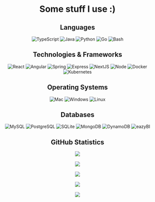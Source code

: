 <div align="center">

  # Some stuff I use :)

  ## Languages
  ![TypeScript](https://img.shields.io/badge/typescript-black?style=for-the-badge&logo=typescript)
  ![Java](https://img.shields.io/badge/java-black?style=for-the-badge&logo=openjdk)
  ![Python](https://img.shields.io/badge/python-black?style=for-the-badge&logo=python)
  ![Go](https://img.shields.io/badge/go-black?style=for-the-badge&logo=go)
  ![Bash](https://img.shields.io/badge/bash-black?style=for-the-badge&logo=gnu-bash)

  ## Technologies & Frameworks
  ![React](https://img.shields.io/badge/react-black?style=for-the-badge&logo=react)
  ![Angular](https://img.shields.io/badge/angular-black?style=for-the-badge&logo=angular)
  ![Spring](https://img.shields.io/badge/spring-black?style=for-the-badge&logo=spring)
  ![Express](https://img.shields.io/badge/express-black?style=for-the-badge&logo=express)
  ![NextJS](https://img.shields.io/badge/nextjs-black?style=for-the-badge&logo=nextjs)
  ![Node](https://img.shields.io/badge/node-black?style=for-the-badge&logo=node)
  ![Docker](https://img.shields.io/badge/docker-black?style=for-the-badge&logo=docker)
  ![Kubernetes](https://img.shields.io/badge/kubernetes-black?style=for-the-badge&logo=kubernetes)

  ## Operating Systems
  ![Mac](https://img.shields.io/badge/macos-black?style=for-the-badge&logo=MacOS)
  ![Windows](https://img.shields.io/badge/windows-black?style=for-the-badge&logo=Windows)
  ![Linux](https://img.shields.io/badge/linux-black?style=for-the-badge&logo=Linux)

  ## Databases
  ![MySQL](https://img.shields.io/badge/mysql-black?style=for-the-badge&logo=mysql)
  ![PostgreSQL](https://img.shields.io/badge/postgresql-black?style=for-the-badge&logo=postgresql)
  ![SQLite](https://img.shields.io/badge/sqlite-black?style=for-the-badge&logo=sqlite)
  ![MongoDB](https://img.shields.io/badge/mongodb-black?style=for-the-badge&logo=mongodb)
  ![DynamoDB](https://img.shields.io/badge/dynamodb-black?style=for-the-badge&logo=dynamodb)
  ![eazyBI](https://img.shields.io/badge/eazybi-black?style=for-the-badge&logo=eazybi)

  ## GitHub Statistics

  <img src="http://github-profile-summary-cards.vercel.app/api/cards/profile-details?username=nicodoebele&theme=transparent" />
  <br></br>
  <img src="https://github-readme-streak-stats.herokuapp.com/?user=nicodoebele&hide_border=true&theme=transparent" />
  <br></br>
  <img src="http://github-profile-summary-cards.vercel.app/api/cards/stats?username=nicodoebele&theme=transparent" />
  <br></br>
  <img src="https://github-readme-stats.vercel.app/api/top-langs/?username=nicodoebele&hide_border=true&theme=transparent" />
  <br></br>
  <img src="https://komarev.com/ghpvc/?username=nicodoebele" />
</div>
